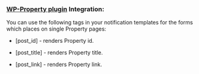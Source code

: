 ### [WP-Property plugin](https://github.com/wp-property/wp-property/wiki) Integration:

You can use the following tags in your notification templates for the forms which places on single Property pages:

* [post_id] - renders Property id.

* [post_title] - renders Property title.

* [post_link] - renders Property link.